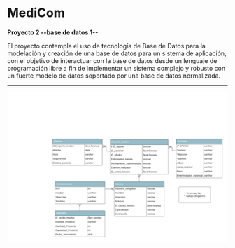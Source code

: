 # MediCom
**Proyecto 2 --base de datos 1--**


El proyecto contempla el uso de tecnología de Base de Datos para la modelación y creación de
una base de datos para un sistema de aplicación, con el objetivo de interactuar con la base de
datos desde un lenguaje de programación libre a fin de implementar un sistema complejo y
robusto con un fuerte modelo de datos soportado por una base de datos normalizada.

-----------------------------------------------------------------------------------------------

![texto alternativo](Diagram_entidad_relacion.png)